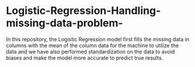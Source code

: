 # Logistic-Regression-Handling-missing-data-problem-
In this repository, the Logistic Regression model first fills the missing data in columns with the mean of the column data for the machine to utilize the data and we have also performed standardization on the data to avoid biases and make the model more accurate to predict true results.
